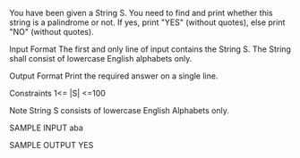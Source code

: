 You have been given a String S. You need to find and print whether this string is a palindrome or not. If yes, print "YES" (without quotes), else print "NO" (without quotes).

Input Format
The first and only line of input contains the String S. The String shall consist of lowercase English alphabets only.

Output Format
Print the required answer on a single line.

Constraints
1<= |S| <=100 

Note
String S consists of lowercase English Alphabets only.

SAMPLE INPUT 
aba

SAMPLE OUTPUT 
YES